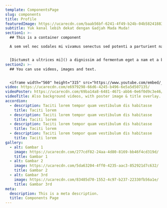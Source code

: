 ```yaml
---
template: ComponentsPage
slug: components
title: Profile
featuredImage: https://ucarecdn.com/baab56bf-6241-4f49-b24b-04b582418834/
subtitle: Yuk kenal lebih dekat dengan Gadjah Mada Muda!
section1: >-
  ## This is a container component

  A sem vel nec sodales mi vivamus senectus sed potenti a parturient nascetur tincidunt nisi pulvinar rhoncus a. Risus imperdiet taciti suspendisse facilisi a per metus cubilia varius a nostra adipiscing amet ultrices quisque ac mi a.


  [Dictumst a ultrices mi]() a dignissim ad fermentum eget a nam et a blandit scelerisque. Taciti lorem tempor quam vestibulum dis habitasse vestibulum diam vel est ut proin dis auctor. Suscipit sceler isque orci magna interdum vel bibendum duis netus a consectetur dui magnis ac aliquet sem posuere tincidunt vestibulum.
section2: >-
  ## You can use videos, images and text.


  <iframe width="560" height="315" src="https://www.youtube.com/embed/_m2CHvfVK5I" frameborder="0" allow="accelerometer; autoplay; clipboard-write; encrypted-media; gyroscope; picture-in-picture" allowfullscreen></iframe>
video: https://ucarecdn.com/e6979298-66d6-4245-b496-6e5a5d507135/
videoPoster: https://ucarecdn.com/69ba14a8-6481-4671-abb6-0e6f0d9c3e46/
videoTitle: Also background videos, with poster image & title overlay.
accordion:
  - description: Taciti lorem tempor quam vestibulum dis habitasse
    title: Taciti lorem
  - description: Taciti lorem tempor quam vestibulum dis habitasse
    title: Taciti lorem
  - description: Taciti lorem tempor quam vestibulum dis habitasse
    title: Taciti lorem
  - description: Taciti lorem tempor quam vestibulum dis habitasse
    title: Taciti lorem
gallery:
  - alt: Gambar 1
    image: https://ucarecdn.com/277cdf82-24aa-4d80-8169-bb46f4cd319d/
    title: Gambar 1
  - alt: Gambar 2
    image: https://ucarecdn.com/5da63204-4ff0-4235-aac3-852921d7c632/
    title: Gambar 2
  - alt: Gambar 3rd
    image: https://ucarecdn.com/83485d70-1552-4c97-b237-22330fb56a1e/
    title: Gambar 3rd
meta:
  description: This is a meta description.
  title: Components Page
---
```

